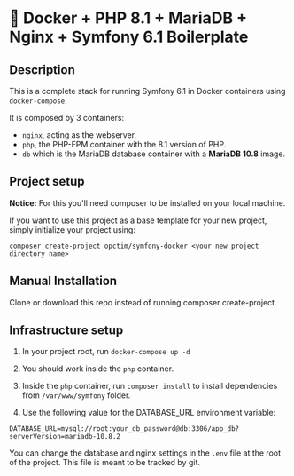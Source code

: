 # 🐳 Docker + PHP 8.1 + MariaDB + Nginx + Symfony 6.1 Boilerplate

## Description

This is a complete stack for running Symfony 6.1 in Docker containers using `docker-compose`.

It is composed by 3 containers:

- `nginx`, acting as the webserver.
- `php`, the PHP-FPM container with the 8.1 version of PHP.
- `db` which is the MariaDB database container with a **MariaDB 10.8** image.


## Project setup

**Notice:** For this you'll need composer to be installed on your local machine.

If you want to use this project as a base template for your new project, 
simply initialize your project using:
    
    composer create-project opctim/symfony-docker <your new project directory name>


## Manual Installation

Clone or download this repo instead of running composer create-project.


## Infrastructure setup

1. In your project root, run `docker-compose up -d`

2. You should work inside the `php` container.

3. Inside the `php` container, run `composer install` to install dependencies from `/var/www/symfony` folder.

4. Use the following value for the DATABASE_URL environment variable:

```
DATABASE_URL=mysql://root:your_db_password@db:3306/app_db?serverVersion=mariadb-10.8.2
```

You can change the database and nginx settings in the `.env` file at the root of the project. This file is meant to be tracked by git.
